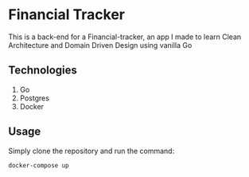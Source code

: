 # Financial Tracker

This is a back-end for a Financial-tracker, an app I made to learn Clean Architecture and Domain Driven Design using vanilla Go

## Technologies

1. Go
2. Postgres
3. Docker

## Usage

Simply clone the repository and run the command:

```bash
docker-compose up
```
